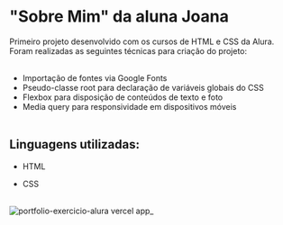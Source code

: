 # "Sobre Mim" da aluna Joana
Primeiro projeto desenvolvido com os cursos de HTML e CSS da Alura. Foram realizadas as seguintes técnicas para criação do projeto:
<br></br>
* Importação de fontes via Google Fonts
* Pseudo-classe root para declaração de variáveis globais do CSS
* Flexbox para disposição de conteúdos de texto e foto
* Media query para responsividade em dispositivos móveis
<br></br>
## Linguagens utilizadas:

* HTML

* CSS
<br></br>

![portfolio-exercicio-alura vercel app_](https://github.com/PedroMouto/portfolio-exercicio-alura/assets/135659043/b989dfbd-d10a-4011-aa1c-26181fa4a82c)
